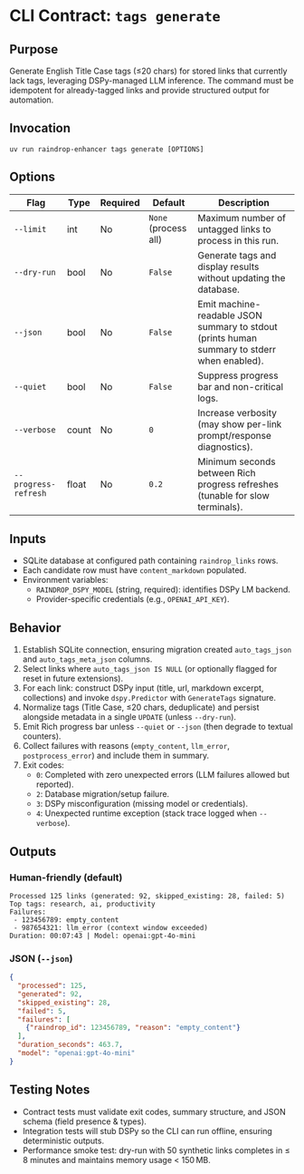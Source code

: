 # CLI Contract: `tags generate`

## Purpose
Generate English Title Case tags (≤20 chars) for stored links that currently lack tags, leveraging DSPy-managed LLM inference. The command must be idempotent for already-tagged links and provide structured output for automation.

## Invocation
```
uv run raindrop-enhancer tags generate [OPTIONS]
```

## Options
| Flag | Type | Required | Default | Description |
|------|------|----------|---------|-------------|
| `--limit` | int | No | `None` (process all) | Maximum number of untagged links to process in this run. |
| `--dry-run` | bool | No | `False` | Generate tags and display results without updating the database. |
| `--json` | bool | No | `False` | Emit machine-readable JSON summary to stdout (prints human summary to stderr when enabled). |
| `--quiet` | bool | No | `False` | Suppress progress bar and non-critical logs. |
| `--verbose` | count | No | `0` | Increase verbosity (may show per-link prompt/response diagnostics). |
| `--progress-refresh` | float | No | `0.2` | Minimum seconds between Rich progress refreshes (tunable for slow terminals). |

## Inputs
- SQLite database at configured path containing `raindrop_links` rows.
- Each candidate row must have `content_markdown` populated.
- Environment variables:
  - `RAINDROP_DSPY_MODEL` (string, required): identifies DSPy LM backend.
  - Provider-specific credentials (e.g., `OPENAI_API_KEY`).

## Behavior
1. Establish SQLite connection, ensuring migration created `auto_tags_json` and `auto_tags_meta_json` columns.
2. Select links where `auto_tags_json IS NULL` (or optionally flagged for reset in future extensions).
3. For each link: construct DSPy input (title, url, markdown excerpt, collections) and invoke `dspy.Predictor` with `GenerateTags` signature.
4. Normalize tags (Title Case, ≤20 chars, deduplicate) and persist alongside metadata in a single `UPDATE` (unless `--dry-run`).
5. Emit Rich progress bar unless `--quiet` or `--json` (then degrade to textual counters).
6. Collect failures with reasons (`empty_content`, `llm_error`, `postprocess_error`) and include them in summary.
7. Exit codes:
   - `0`: Completed with zero unexpected errors (LLM failures allowed but reported).
   - `2`: Database migration/setup failure.
   - `3`: DSPy misconfiguration (missing model or credentials).
   - `4`: Unexpected runtime exception (stack trace logged when `--verbose`).

## Outputs
### Human-friendly (default)
```
Processed 125 links (generated: 92, skipped_existing: 28, failed: 5)
Top tags: research, ai, productivity
Failures:
 - 123456789: empty_content
 - 987654321: llm_error (context window exceeded)
Duration: 00:07:43 | Model: openai:gpt-4o-mini
```

### JSON (`--json`)
```json
{
  "processed": 125,
  "generated": 92,
  "skipped_existing": 28,
  "failed": 5,
  "failures": [
    {"raindrop_id": 123456789, "reason": "empty_content"}
  ],
  "duration_seconds": 463.7,
  "model": "openai:gpt-4o-mini"
}
```

## Testing Notes
- Contract tests must validate exit codes, summary structure, and JSON schema (field presence & types).
- Integration tests will stub DSPy so the CLI can run offline, ensuring deterministic outputs.
- Performance smoke test: dry-run with 50 synthetic links completes in ≤ 8 minutes and maintains memory usage < 150 MB.
